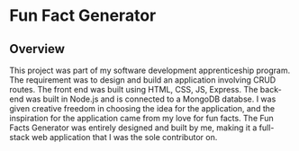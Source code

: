 # Fun Fact Generator

## Overview

This project was part of my software development apprenticeship program.  The requirement was to design and build an application involving CRUD routes.  The front end was built using HTML, CSS, JS,  Express.  The back-end was built in Node.js and is connected to a MongoDB databse.  I was given creative freedom in choosing the idea for the application, and the inspiration for the application came from my love for fun facts.  The Fun Facts Generator was entirely designed and built by me, making it a full-stack web application that I was the sole contributor on.